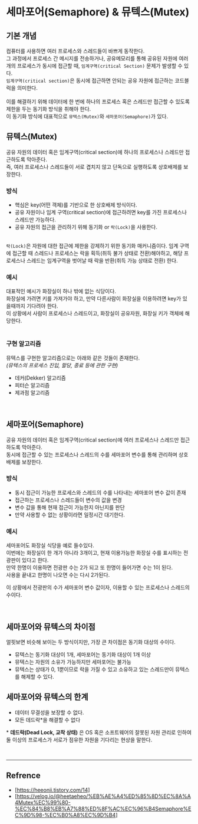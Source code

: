 # 세마포어(Semaphore) & 뮤텍스(Mutex)

## 기본 개념

컴퓨터를 사용하면 여러 프로세스와 스레드들이 바쁘게 동작한다. </br>
그 과정에서 프로세스 간 메시지를 전송하거나, 공유메모리를 통해 공유된 자원에 여러 개의 프로세스가 동시에 접근할 때, `임계구역(critical Section)` 문제가 발생할 수 있다. </br>
`임계구역(critical section)`은 동시에 접근하면 안되는 공유 자원에 접근하는 코드블럭을 의미한다. </br>  
이를 해결하기 위해 데이터에 한 번에 하나의 프로세스 혹은 스레드만 접근할 수 있도록 제한을 두는 동기화 방식을 취해야 한다. </br>
이 동기화 방식에 대표적으로 `뮤텍스(Mutex)`와 `세마포어(Semaphore)`가 있다. </br>

## 뮤텍스(Mutex)

공유 자원의 데이터 혹은 임계구역(critical section)에 하나의 프로세스나 스레드만 접근하도록 막아준다. </br>
즉, 여러 프로세스나 스레드들이 서로 겹치지 않고 단독으로 실행하도록 상호배제를 보장한다. </br>

### 방식

- 핵심은 key(어떤 객체)를 기반으로 한 상호배제 방식이다. </br>
- 공유 자원이나 임계 구역(critical section)에 접근하려면 key를 가진 프로세스나 스레드만 가능하다. </br>
- 공유 자원의 접근을 관리하기 위해 동기화 or `락(Lock)`을 사용한다. </br></br>

`락(Lock)`은 자원에 대한 접근에 제한을 강제하기 위한 동기화 매커니즘이다. 임계 구역에 접근할 때 스레드나 프로세스는 락을 획득(취득 불가 상태로 전환)해야하고, 해당 프로세스나 스레드는 임계구역을 벗어날 때 락을 반환(취득 가능 상태로 전환) 한다.

### 예시

대표적인 예시가 화장실이 하나 밖에 없는 식당이다. </br>
화장실에 가려면 키를 가져가야 하고, 만약 다른사람이 화장실을 이용하려면 key가 있을때까지 기다려야 한다. </br>
이 상황에서 사람이 프로세스나 스레드이고, 화장실이 공유자원, 화장실 키가 객체에 해당한다. </br></br>

### 구현 알고리즘

뮤텍스를 구현한 알고리즘으로는 아래와 같은 것들이 존재한다.  
_(뮤텍스의 프로세스 진입, 할당, 종료 등에 관한 구현)_

- 데커(Dekker) 알고리즘 </br>
- 피터슨 알고리즘 </br>
- 제과점 알고리즘 </br>

</br>

## 세마포어(Semaphore)

공유 자원의 데이터 혹은 임계구역(critical section)에 여러 프로세스나 스레드만 접근하도록 막아준다. </br>
동시에 접근할 수 있는 프로세스나 스레드의 수를 세마포어 변수를 통해 관리하며 상호배제를 보장한다. </br>

### 방식

- 동시 접근이 가능한 프로세스와 스레드의 수를 나타내는 세마포어 변수 값이 존재 </br>
- 접근하는 프로세스나 스레드들이 변수의 값을 변경 </br>
- 변수 값을 통해 현재 접근이 가능한지 아닌지를 판단 </br>
- 만약 사용할 수 없는 상황이라면 일정시간 대기한다. </br>

### 예시

세마포어도 화장실 식당을 예로 들수있다. </br>
이번에는 화장실이 한 개가 아니라 3개이고, 현재 이용가능한 화장실 수를 표시하는 전광판이 있다고 한다. </br>
만약 한명이 이용하면 전광판 수는 2가 되고 또 한명이 들어가면 수는 1이 된다. </br>
사용을 끝내고 한명이 나오면 수는 다시 2가된다. </br>

이 상황에서 전광판의 수가 세마포어 변수 값이자, 이용할 수 있는 프로세스나 스레드의 수이다. </br>

</br>

## 세마포어와 뮤텍스의 차이점

얼핏보면 비슷해 보이는 두 방식이지만, 가장 큰 차이점은 동기화 대상의 수이다. </br>

- 뮤텍스는 동기화 대상이 1개, 세마포어는 동기화 대상이 1개 이상 </br>
- 뮤텍스는 자원의 소유가 가능하지만 세마포어는 불가능 </br>
- 뮤텍스는 상태가 0, 1뿐이므로 락을 가질 수 있고 소유하고 있는 스레드만이 뮤텍스를 해제할 수 있다. </br>

## 세마포어와 뮤텍스의 한계

- 데이터 무결성을 보장할 수 없다. </br>
- 모든 데드락\*을 해결할 수 없다 </br>

\* **데드락(Dead Lock, 교착 상태)** 은 OS 혹은 소프트웨어의 잘못된 자원 관리로 인하여 둘 이상의 프로세스가 서로가 점유한 자원을 기다리는 현상을 말한다.

</br>

---

## Refrence

- [https://heeonii.tistory.com/14] </br>
- [https://velog.io/@heetaeheo/%EB%AE%A4%ED%85%8D%EC%8A%A4Mutex%EC%99%80-%EC%84%B8%EB%A7%88%ED%8F%AC%EC%96%B4Semaphore%EC%9D%98-%EC%B0%A8%EC%9D%B4]
